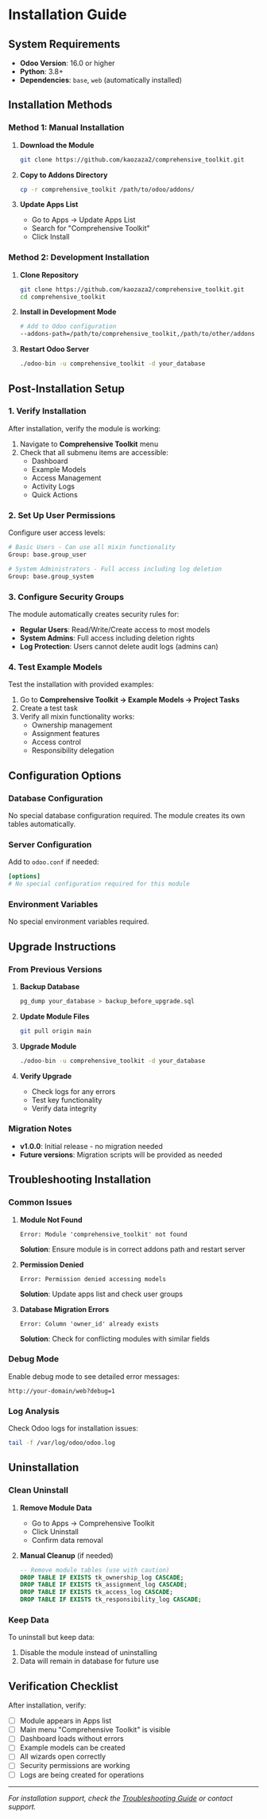 # Installation Guide

## System Requirements

- **Odoo Version**: 16.0 or higher
- **Python**: 3.8+
- **Dependencies**: `base`, `web` (automatically installed)

## Installation Methods

### Method 1: Manual Installation

1. **Download the Module**
   ```bash
   git clone https://github.com/kaozaza2/comprehensive_toolkit.git
   ```

2. **Copy to Addons Directory**
   ```bash
   cp -r comprehensive_toolkit /path/to/odoo/addons/
   ```

3. **Update Apps List**
   - Go to Apps → Update Apps List
   - Search for "Comprehensive Toolkit"
   - Click Install

### Method 2: Development Installation

1. **Clone Repository**
   ```bash
   git clone https://github.com/kaozaza2/comprehensive_toolkit.git
   cd comprehensive_toolkit
   ```

2. **Install in Development Mode**
   ```bash
   # Add to Odoo configuration
   --addons-path=/path/to/comprehensive_toolkit,/path/to/other/addons
   ```

3. **Restart Odoo Server**
   ```bash
   ./odoo-bin -u comprehensive_toolkit -d your_database
   ```

## Post-Installation Setup

### 1. Verify Installation

After installation, verify the module is working:

1. Navigate to **Comprehensive Toolkit** menu
2. Check that all submenu items are accessible:
   - Dashboard
   - Example Models
   - Access Management
   - Activity Logs
   - Quick Actions

### 2. Set Up User Permissions

Configure user access levels:

```python
# Basic Users - Can use all mixin functionality
Group: base.group_user

# System Administrators - Full access including log deletion
Group: base.group_system
```

### 3. Configure Security Groups

The module automatically creates security rules for:
- **Regular Users**: Read/Write/Create access to most models
- **System Admins**: Full access including deletion rights
- **Log Protection**: Users cannot delete audit logs (admins can)

### 4. Test Example Models

Test the installation with provided examples:

1. Go to **Comprehensive Toolkit → Example Models → Project Tasks**
2. Create a test task
3. Verify all mixin functionality works:
   - Ownership management
   - Assignment features
   - Access control
   - Responsibility delegation

## Configuration Options

### Database Configuration

No special database configuration required. The module creates its own tables automatically.

### Server Configuration

Add to `odoo.conf` if needed:
```ini
[options]
# No special configuration required for this module
```

### Environment Variables

No special environment variables required.

## Upgrade Instructions

### From Previous Versions

1. **Backup Database**
   ```bash
   pg_dump your_database > backup_before_upgrade.sql
   ```

2. **Update Module Files**
   ```bash
   git pull origin main
   ```

3. **Upgrade Module**
   ```bash
   ./odoo-bin -u comprehensive_toolkit -d your_database
   ```

4. **Verify Upgrade**
   - Check logs for any errors
   - Test key functionality
   - Verify data integrity

### Migration Notes

- **v1.0.0**: Initial release - no migration needed
- **Future versions**: Migration scripts will be provided as needed

## Troubleshooting Installation

### Common Issues

1. **Module Not Found**
   ```
   Error: Module 'comprehensive_toolkit' not found
   ```
   **Solution**: Ensure module is in correct addons path and restart server

2. **Permission Denied**
   ```
   Error: Permission denied accessing models
   ```
   **Solution**: Update apps list and check user groups

3. **Database Migration Errors**
   ```
   Error: Column 'owner_id' already exists
   ```
   **Solution**: Check for conflicting modules with similar fields

### Debug Mode

Enable debug mode to see detailed error messages:
```
http://your-domain/web?debug=1
```

### Log Analysis

Check Odoo logs for installation issues:
```bash
tail -f /var/log/odoo/odoo.log
```

## Uninstallation

### Clean Uninstall

1. **Remove Module Data**
   - Go to Apps → Comprehensive Toolkit
   - Click Uninstall
   - Confirm data removal

2. **Manual Cleanup** (if needed)
   ```sql
   -- Remove module tables (use with caution)
   DROP TABLE IF EXISTS tk_ownership_log CASCADE;
   DROP TABLE IF EXISTS tk_assignment_log CASCADE;
   DROP TABLE IF EXISTS tk_access_log CASCADE;
   DROP TABLE IF EXISTS tk_responsibility_log CASCADE;
   ```

### Keep Data

To uninstall but keep data:
1. Disable the module instead of uninstalling
2. Data will remain in database for future use

## Verification Checklist

After installation, verify:

- [ ] Module appears in Apps list
- [ ] Main menu "Comprehensive Toolkit" is visible
- [ ] Dashboard loads without errors
- [ ] Example models can be created
- [ ] All wizards open correctly
- [ ] Security permissions are working
- [ ] Logs are being created for operations

---

*For installation support, check the [Troubleshooting Guide](troubleshooting.md) or contact support.*
